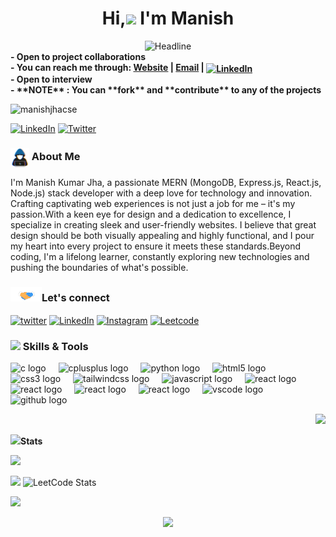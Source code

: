 <h1 align="center">Hi,<img src="https://media.giphy.com/media/hvRJCLFzcasrR4ia7z/giphy.gif" width="35"> I'm Manish</h1>
<div align=center>
<img src="https://readme-typing-svg.herokuapp.com?color=%236FDA44&size=32&center=true&vCenter=true&width=600&height=50&lines=Computer+Science+Student;MERN+Developer;Tech+Enthusiast" alt="Headline" />
</div>

<div >
  <b>- Open to project collaborations</b> <br>
<b>- You can reach me through: <a href="https://manishkumarjha.me/" target="_blank">Website</a>   |  <a href="mailto:jhamanish.cse25@gmail.com" target="_blank">Email</a> | <a href="https://www.linkedin.com/in/manish02/" target="_blank">
 <img  alt="LinkedIn" title="LinkedIn" src="https://img.shields.io/static/v1?message=LinkedIn&logo=linkedin&label=&color=0077B5&logoColor=white&labelColor=&style=for-the-badge" height="24" align="center" /></a></b ><br>
<b>- Open to interview </b> <br>
<b>- **NOTE** : You can **fork** and **contribute** to any of the projects </b>
</div>

<p align="right">
  <p align="left"> <img src="https://komarev.com/ghpvc/?username=manishjhacse&label=Profile%20views&color=0e75b6&style=flat" alt="manishjhacse" /> </p>             


[![LinkedIn](https://img.shields.io/badge/LinkedIn-%230077B5.svg?logo=linkedin&logoColor=white)](https://linkedin.com/in/manish02)
[![Twitter](https://img.shields.io/badge/Twitter-%231DA1F2.svg?logo=twitter&logoColor=white)](https://twitter.com/manish_jha02)


<h3 align="left"><img src="https://github.com/0xAbdulKhalid/0xAbdulKhalid/raw/main/assets/mdImages/about_me.gif" width = 30px align="center"> About Me </h3>
I'm Manish Kumar Jha, a passionate MERN (MongoDB, Express.js, React.js, Node.js) stack developer with a deep love for technology and innovation. Crafting captivating web experiences is not just a job for me – it's my passion.With a keen eye for design and a dedication to excellence, I specialize in creating sleek and user-friendly websites. I believe that great design should be both visually appealing and highly functional, and I pour my heart into every project to ensure it meets these standards.Beyond coding, I'm a lifelong learner, constantly exploring new technologies and pushing the boundaries of what's possible.

<h3 align="left"><img src="https://github.com/0xAbdulKhalid/0xAbdulKhalid/raw/main/assets/mdImages/handshake.gif" width=50px>Let's connect</h3>
<p align="left">
<a href="https://twitter.com/manish_jha02" target="blank"><img align="center" src="https://raw.githubusercontent.com/rahuldkjain/github-profile-readme-generator/master/src/images/icons/Social/twitter.svg" alt="twitter" height="30" width="40" /></a>
<a href="https://linkedin.com/in/manish02" target="blank"><img align="center" src="https://raw.githubusercontent.com/rahuldkjain/github-profile-readme-generator/master/src/images/icons/Social/linked-in-alt.svg" alt="LinkedIn" height="30" width="40" /></a>
<a href="https://instagram.com/manish_j21" target="blank"><img align="center" src="https://raw.githubusercontent.com/rahuldkjain/github-profile-readme-generator/master/src/images/icons/Social/instagram.svg" alt="Instagram" height="30" width="40" /></a>
<a href="https://www.leetcode.com/manish_j21" target="blank"><img align="center" src="https://raw.githubusercontent.com/rahuldkjain/github-profile-readme-generator/master/src/images/icons/Social/leet-code.svg" alt="Leetcode" height="30" width="40" /></a>
</p>

<h3 align="left"><img src="https://media2.giphy.com/media/QssGEmpkyEOhBCb7e1/giphy.gif?cid=ecf05e47a0n3gi1bfqntqmob8g9aid1oyj2wr3ds3mg700bl&rid=giphy.gif" width ="25"> Skills & Tools</h3> 
<div align="left">
  <img src="https://skillicons.dev/icons?i=c" height="40" alt="c logo"  />
  <img width="12" />
  <img src="https://skillicons.dev/icons?i=cpp" height="40" alt="cplusplus logo"  />
  <img width="12" />
  <img src="https://skillicons.dev/icons?i=java" height="40" alt="python logo"  />
  <img width="12" />
  <img src="https://skillicons.dev/icons?i=html" height="40" alt="html5 logo"  />
  <img width="12" />
  <img src="https://skillicons.dev/icons?i=css" height="40" alt="css3 logo"  />
  <img width="12" />
  <img src="https://skillicons.dev/icons?i=tailwind" height="40" alt="tailwindcss logo"  />
  <img width="12" />
  <img src="https://skillicons.dev/icons?i=js" height="40" alt="javascript logo"  />
  <img width="12" />
  <img src="https://skillicons.dev/icons?i=react" height="40" alt="react logo"  />
  <img width="12" />
  <img src="https://skillicons.dev/icons?i=nodejs" height="40" alt="react logo"  />
  <img width="12" />
  <img src="https://skillicons.dev/icons?i=expressjs" height="40" alt="react logo"  />
  <img width="12" />
  <img src="https://skillicons.dev/icons?i=mongo" height="40" alt="react logo"  />
  <img width="12" />
  <img src="https://skillicons.dev/icons?i=vscode" height="40" alt="vscode logo"  />
  <img width="12" />
  <img src="https://skillicons.dev/icons?i=github" height="40" alt="github logo"  />
  <img width="12" />
</div>

<p align="right">
  
<img src="https://user-images.githubusercontent.com/73097560/115834477-dbab4500-a447-11eb-908a-139a6edaec5c.gif">             

<p align="left"><img src="https://media.giphy.com/media/iY8CRBdQXODJSCERIr/giphy.gif" width="35"><b>Stats </b></p>

  
![](https://github-readme-stats.vercel.app/api/top-langs/?username=manishjhacse&theme=dark&hide_border=true&include_all_commits=false&count_private=false&layout=compact) <br/>

![](https://github-readme-streak-stats.herokuapp.com/?user=manishjhacse&theme=dark&hide_border=true) 
![LeetCode Stats](https://leetcard.jacoblin.cool/manish_j21?border=0&radius=10theme=dark&font=Poppins)</br>

![](https://quotes-github-readme.vercel.app/api?type=horizontal&theme=dark)




<p align="center">
     <img src="https://capsule-render.vercel.app/api?type=waving&color=gradient&height=100&section=footer"/>
</p>
